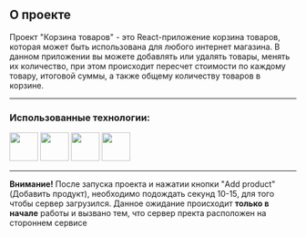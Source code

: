 ## О проекте 
Проект "Корзина товаров" - это React-приложение корзина товаров, которая может быть использована для любого интернет магазина.
В данном приложении вы можете добавлять или удалять товары, менять их количество, при этом происходит пересчет стоимости по каждому товару, итоговой суммы,
а также общему количеству товаров в корзине.

---
### Использованные технологии:
 <img height="50" src="https://user-images.githubusercontent.com/25181517/192158954-f88b5814-d510-4564-b285-dff7d6400dad.png">  <img height="50" src="https://user-images.githubusercontent.com/25181517/183898674-75a4a1b1-f960-4ea9-abcb-637170a00a75.png"> <img height="50" src="https://user-images.githubusercontent.com/25181517/117447155-6a868a00-af3d-11eb-9cfe-245df15c9f3f.png"> <img height="50" src="https://user-images.githubusercontent.com/25181517/183897015-94a058a6-b86e-4e42-a37f-bf92061753e5.png"> 
 
---
__Внимание!__ После запуска проекта и нажатии кнопки "Add product" (Добавить продукт), 
необходимо подождать секунд 10-15, для того чтобы сервер загрузился. Данное ожидание происходит __только в начале__ работы и 
вызвано тем, что сервер пректа расположен на стороннем сервисе
